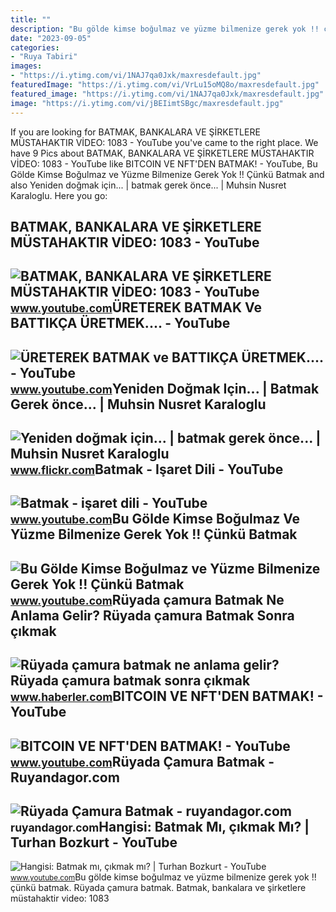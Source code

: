 ```yaml
---
title: ""
description: "Bu gölde kimse boğulmaz ve yüzme bilmenize gerek yok !! çünkü batmak"
date: "2023-09-05"
categories:
- "Ruya Tabiri"
images:
- "https://i.ytimg.com/vi/1NAJ7qa0Jxk/maxresdefault.jpg"
featuredImage: "https://i.ytimg.com/vi/VrLu15oMQ8o/maxresdefault.jpg"
featured_image: "https://i.ytimg.com/vi/1NAJ7qa0Jxk/maxresdefault.jpg"
image: "https://i.ytimg.com/vi/jBEIimtSBgc/maxresdefault.jpg"
---
```


If you are looking for BATMAK, BANKALARA VE ŞİRKETLERE MÜSTAHAKTIR VİDEO: 1083 - YouTube you've came to the right place. We have 9 Pics about BATMAK, BANKALARA VE ŞİRKETLERE MÜSTAHAKTIR VİDEO: 1083 - YouTube like BITCOIN VE NFT'DEN BATMAK! - YouTube, Bu Gölde Kimse Boğulmaz ve Yüzme Bilmenize Gerek Yok !! Çünkü Batmak and also Yeniden doğmak için... | batmak gerek önce... | Muhsin Nusret Karaloglu. Here you go:

BATMAK, BANKALARA VE ŞİRKETLERE MÜSTAHAKTIR VİDEO: 1083 - YouTube
-----------------------------------------------------------------

 ![BATMAK, BANKALARA VE ŞİRKETLERE MÜSTAHAKTIR VİDEO: 1083 - YouTube](https://i.ytimg.com/vi/bbz-eG1Epdw/maxresdefault.jpg) <small>www.youtube.com</small>ÜRETEREK BATMAK Ve BATTIKÇA ÜRETMEK.... - YouTube
-------------------------------------------------

 ![ÜRETEREK BATMAK ve BATTIKÇA ÜRETMEK.... - YouTube](https://i.ytimg.com/vi/t2q4RAAzEDY/maxresdefault.jpg?sqp=-oaymwEmCIAKENAF8quKqQMa8AEB-AH-CYAC0AWKAgwIABABGGUgZShlMA8=&rs=AOn4CLDkmcONESuxl8wYzyZ7T9i8huIaXg) <small>www.youtube.com</small>Yeniden Doğmak Için... | Batmak Gerek önce... | Muhsin Nusret Karaloglu
-----------------------------------------------------------------------

 ![Yeniden doğmak için... | batmak gerek önce... | Muhsin Nusret Karaloglu](https://live.staticflickr.com/4047/4453171191_0d4e161871_b.jpg) <small>www.flickr.com</small>Batmak - Işaret Dili - YouTube
------------------------------

 ![Batmak - işaret dili - YouTube](https://i.ytimg.com/vi/VrLu15oMQ8o/maxresdefault.jpg) <small>www.youtube.com</small>Bu Gölde Kimse Boğulmaz Ve Yüzme Bilmenize Gerek Yok !! Çünkü Batmak
--------------------------------------------------------------------

 ![Bu Gölde Kimse Boğulmaz ve Yüzme Bilmenize Gerek Yok !! Çünkü Batmak](https://i.ytimg.com/vi/jBEIimtSBgc/maxresdefault.jpg) <small>www.youtube.com</small>Rüyada çamura Batmak Ne Anlama Gelir? Rüyada çamura Batmak Sonra çıkmak
-----------------------------------------------------------------------

 ![Rüyada çamura batmak ne anlama gelir? Rüyada çamura batmak sonra çıkmak](https://i.hbrcdn.com/haber/2023/02/20/ruyada-camura-batmak-ne-anlama-gelir-ruyada-15647226_7367_amp.jpg) <small>www.haberler.com</small>BITCOIN VE NFT'DEN BATMAK! - YouTube
------------------------------------

 ![BITCOIN VE NFT'DEN BATMAK! - YouTube](https://i.ytimg.com/vi/xUd3htuSm9s/maxresdefault.jpg) <small>www.youtube.com</small>Rüyada Çamura Batmak - Ruyandagor.com
-------------------------------------

 ![Rüyada Çamura Batmak - ruyandagor.com](https://images.ruyandagor.com/2017/04/camura-batmak-0254.jpg) <small>ruyandagor.com</small>Hangisi: Batmak Mı, çıkmak Mı? | Turhan Bozkurt - YouTube
---------------------------------------------------------

 ![Hangisi: Batmak mı, çıkmak mı? | Turhan Bozkurt - YouTube](https://i.ytimg.com/vi/1NAJ7qa0Jxk/maxresdefault.jpg) <small>www.youtube.com</small>Bu gölde kimse boğulmaz ve yüzme bilmenize gerek yok !! çünkü batmak. Rüyada çamura batmak. Batmak, bankalara ve şi̇rketlere müstahaktir vi̇deo: 1083
